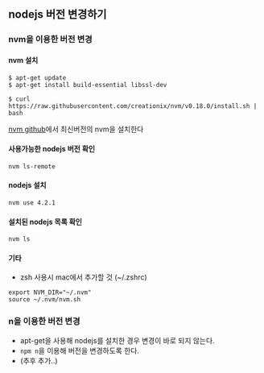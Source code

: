 ## nodejs 버전 변경하기

### nvm을 이용한 버전 변경

#### nvm 설치
```
$ apt-get update
$ apt-get install build-essential libssl-dev

$ curl https://raw.githubusercontent.com/creationix/nvm/v0.18.0/install.sh | bash
```
[nvm github](https://github.com/creationix/nvm)에서 최신버전의 nvm을 설치한다

#### 사용가능한 nodejs 버전 확인
`nvm ls-remote`

#### nodejs 설치
`nvm use 4.2.1`
#### 설치된 nodejs 목록 확인
`nvm ls`

#### 기타
- zsh 사용시 mac에서 추가할 것 (~/.zshrc)
```
export NVM_DIR="~/.nvm"
source ~/.nvm/nvm.sh
```

### n을 이용한 버전 변경
- apt-get을 사용해 nodejs를 설치한 경우 변경이 바로 되지 않는다.
- `npm n`을 이용해 버전을 변경하도록 한다.
- (추후 추가..)
